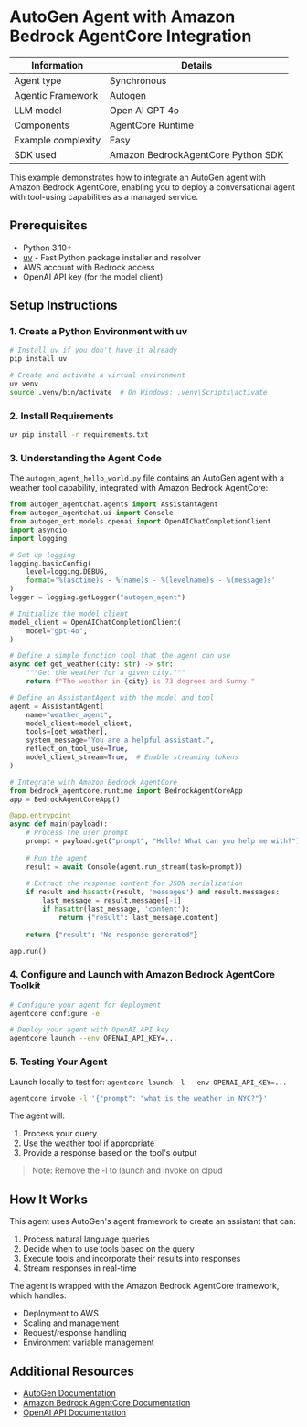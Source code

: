 # AutoGen Agent with Amazon Bedrock AgentCore Integration

| Information         | Details                                                                      |
|---------------------|------------------------------------------------------------------------------|
| Agent type          | Synchronous                                                                 |
| Agentic Framework   | Autogen                                                                    |
| LLM model           | Open AI GPT 4o                                                    |
| Components          | AgentCore Runtime                                |
| Example complexity  | Easy                                                                 |
| SDK used            | Amazon BedrockAgentCore Python SDK                                           |

This example demonstrates how to integrate an AutoGen agent with Amazon Bedrock AgentCore, enabling you to deploy a conversational agent with tool-using capabilities as a managed service.

## Prerequisites

- Python 3.10+
- [uv](https://github.com/astral-sh/uv) - Fast Python package installer and resolver
- AWS account with Bedrock access
- OpenAI API key (for the model client)

## Setup Instructions

### 1. Create a Python Environment with uv

```bash
# Install uv if you don't have it already
pip install uv

# Create and activate a virtual environment
uv venv
source .venv/bin/activate  # On Windows: .venv\Scripts\activate
```

### 2. Install Requirements

```bash
uv pip install -r requirements.txt
```

### 3. Understanding the Agent Code

The `autogen_agent_hello_world.py` file contains an AutoGen agent with a weather tool capability, integrated with Amazon Bedrock AgentCore:

```python
from autogen_agentchat.agents import AssistantAgent
from autogen_agentchat.ui import Console
from autogen_ext.models.openai import OpenAIChatCompletionClient
import asyncio
import logging

# Set up logging
logging.basicConfig(
    level=logging.DEBUG,
    format='%(asctime)s - %(name)s - %(levelname)s - %(message)s'
)
logger = logging.getLogger("autogen_agent")

# Initialize the model client
model_client = OpenAIChatCompletionClient(
    model="gpt-4o",
)

# Define a simple function tool that the agent can use
async def get_weather(city: str) -> str:
    """Get the weather for a given city."""
    return f"The weather in {city} is 73 degrees and Sunny."

# Define an AssistantAgent with the model and tool
agent = AssistantAgent(
    name="weather_agent",
    model_client=model_client,
    tools=[get_weather],
    system_message="You are a helpful assistant.",
    reflect_on_tool_use=True,
    model_client_stream=True,  # Enable streaming tokens
)

# Integrate with Amazon Bedrock AgentCore
from bedrock_agentcore.runtime import BedrockAgentCoreApp
app = BedrockAgentCoreApp()

@app.entrypoint
async def main(payload):
    # Process the user prompt
    prompt = payload.get("prompt", "Hello! What can you help me with?")
    
    # Run the agent
    result = await Console(agent.run_stream(task=prompt))
    
    # Extract the response content for JSON serialization
    if result and hasattr(result, 'messages') and result.messages:
        last_message = result.messages[-1]
        if hasattr(last_message, 'content'):
            return {"result": last_message.content}
    
    return {"result": "No response generated"}

app.run()
```

### 4. Configure and Launch with Amazon Bedrock AgentCore Toolkit

```bash
# Configure your agent for deployment
agentcore configure -e 

# Deploy your agent with OpenAI API key
agentcore launch --env OPENAI_API_KEY=...
```


### 5. Testing Your Agent

Launch locally to test for:
`agentcore launch -l --env OPENAI_API_KEY=...`


```bash
agentcore invoke -l '{"prompt": "what is the weather in NYC?"}'
```

The agent will:
1. Process your query
2. Use the weather tool if appropriate
3. Provide a response based on the tool's output

> Note: Remove the -l to launch and invoke on clpud

## How It Works

This agent uses AutoGen's agent framework to create an assistant that can:

1. Process natural language queries
2. Decide when to use tools based on the query
3. Execute tools and incorporate their results into responses
4. Stream responses in real-time

The agent is wrapped with the Amazon Bedrock AgentCore framework, which handles:
- Deployment to AWS
- Scaling and management
- Request/response handling
- Environment variable management

## Additional Resources

- [AutoGen Documentation](https://microsoft.github.io/autogen/)
- [Amazon Bedrock AgentCore Documentation](https://docs.aws.amazon.com/bedrock/latest/userguide/agents-core.html)
- [OpenAI API Documentation](https://platform.openai.com/docs/api-reference)